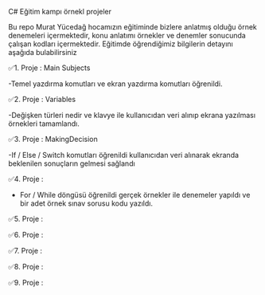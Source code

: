 C# Eğitim kampı örnekl projeler 

Bu repo Murat Yücedağ hocamızın eğitiminde bizlere anlatmış olduğu örnek denemeleri içermektedir, konu anlatımı örnekler ve denemler sonucunda çalışan kodları içermektedir.
Eğitimde öğrendiğimiz bilgilerin detayını aşağıda bulabilirsiniz

 ✅1. Proje : Main Subjects

 -Temel yazdırma komutları ve ekran yazdırma komutları öğrenildi.

 ✅2. Proje : Variables

 -Değişken türleri nedir ve klavye ile  kullanıcıdan veri alınıp ekrana yazılması örnekleri tamamlandı.
 
 ✅3. Proje : MakingDecision

 -If / Else / Switch komutları öğrenildi kullanıcıdan veri alınarak ekranda beklenilen sonuçların gelmesi sağlandı
  
 ✅4. Proje :

 - For / While döngüsü öğrenildi gerçek örnekler ile denemeler yapıldı ve bir adet örnek sınav sorusu kodu yazıldı.
  
 ✅5. Proje : 
 
 ✅6. Proje : 
 
 ✅7. Proje : 
 
 ✅8. Proje : 
 
 ✅9. Proje : 
        
